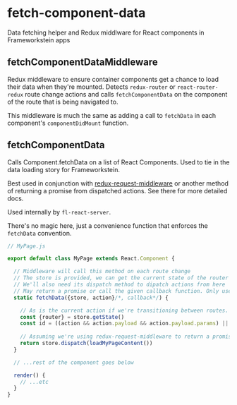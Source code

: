 # fetch-component-data
Data fetching helper and Redux middlware for React components in Frameworkstein apps


fetchComponentDataMiddleware
------------------

Redux middleware to ensure container components get a chance to load their data when they're mounted.
Detects `redux-router` or `react-router-redux` route change actions and calls `fetchComponentData` on the component of the route that is being navigated to.

This middleware is much the same as adding a call to `fetchData` in each component's `componentDidMount` function.


fetchComponentData
------------------

Calls Component.fetchData on a list of React Components. Used to tie in the data loading story for Frameworkstein.

Best used in conjunction with [redux-request-middleware](https://github.com/frameworkstein/redux-request-middleware) or another method of returning a promise from dispatched actions. See there for more detailed docs.

Used internally by `fl-react-server`. 

There's no magic here, just a convenience function that enforces the `fetchData` convention.



```javascript
// MyPage.js

export default class MyPage extends React.Component {

  // Middleware will call this method on each route change
  // The store is provided, we can get the current state of the router from it via redux-router
  // We'll also need its dispatch method to dipatch actions from here
  // May return a promise or call the given callback function. Only useful if doing server side rendering, so the server renderer can delay rendering the page until the component has finished loading its data.
  static fetchData({store, action}/*, callback*/) {

    // As is the current action if we're transitioning between routes. 'action.payload' contains the props for the route we're transitioning to. Here for example we're getting router.params.id from it
    const {router} = store.getState()
    const id = ((action && action.payload && action.payload.params) || router.params).id
    
    // Assuming we're using redux-request-middleware to return a promise when dispatching this action
    return store.dispatch(loadMyPageContent())
  }

  // ...rest of the component goes below

  render() {
    // ...etc
  }
}
```
